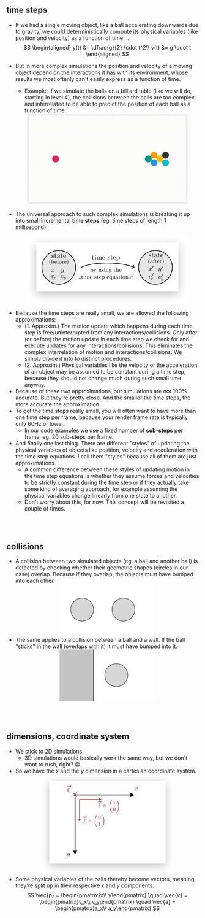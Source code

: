 ## time steps
+ If we had a single moving object, like a ball accelerating downwards due to gravity, we could deterministically compute its physical variables (like position and velocity) as a function of time ...
$$
\begin{aligned}
y(t) &= \dfrac{g}{2} \cdot t^2\\
v(t) &= g \cdot t
\end{aligned}
$$
+ But in more complex simulations the position and velocity of a moving object depend on the interactions it has with its environment, whose results we most oftenly can't easily express as a function of time.
  - Example: If we simulate the balls on a billiard table (like we will do, starting in level 4), the collisions between the balls are too complex and interrelated to be able to predict the position of each ball as a function of time.
  <div align="center"><img src="img/level-6-billiard-example.gif" alt="level-6-billiard-example" width="420" /></div>

+ The universal approach to such complex simulations is breaking it up into small incremental **time steps** (eg. time steps of length 1 millisecond).

  <div align="center"><img src="img/level-0-time-step-diagram.svg" alt="level-0-time-step-diagram" width="420" /></div>

<!-- + A methodology quite similar to the concept of [numerical integration](https://en.wikipedia.org/wiki/Numerical_integration) and the [Riemann integral](https://en.wikipedia.org/wiki/Riemann_integral). -->

+ Because the time steps are really small, we are allowed the following approximations:
  * (1. Approxim.) The motion update which happens during each time step is free/uninterrupted from any interactions/collisions. Only after (or before) the motion update in each time step we check for and execute updates for any interactions/collisions. This eliminates the complex interrelation of motion and interactions/collisions. We simply divide it into to distinct procedures.
  * (2. Approxim.) Physical variables like the velocity or the acceleration of an object may be assumed to be constant during a time step, because they should not change much during such small time anyway.
+ Because of these two approximations, our simulations are not 100% accurate. But they're pretty close. And the smaller the time steps, the more accurate the approximation.
+ To get the time steps really small, you will often want to have more than one time step per frame, because your render frame rate is typically only 60Hz or lower.
  - In our code examples we use a fixed number of **sub-steps** per frame, eg. 20 sub-steps per frame.
+ And finally one last thing. There are different "styles" of updating the physical variables of objects like position, velocity and acceleration with the time step equations. I call them "styles" because all of them are just approximations.
  - A common difference between these styles of updating motion in the time step equations is whether they assume forces and velocities to be strictly constant during the time step or if they actually take some kind of averaging approach, for example assuming the physical variables change linearly from one state to another.
  - Don't worry about this, for now. This concept will be revisited a couple of times.
<!--
+ Example:
  - The most simple and straight-forward way of doing a motion update is computing the sum of forces on our object based on the current state, then compute the acceleration equivalent of that force, then assume this acceleration to be constant for the period of this time step and compute the velocity for after the time step, then use this new velocity or the old velocity to compute the new position of the object after the time step.
  - A more advanced
+ We will explore different styles of motion updates in the following levels. For now, just understand that there is not one right way to do it.
+ A critical characteristic of update rules in general is that update rules are () not right or wrong. All update rule sets are only approximations, or "styles" to simulate something.
+ They differ in ..
  - complexity (less is better)
  - and accuracy/realism (more is better)
+ [NOT TESTED YET] it seems like there is always a clear winner in terams of accuracy, but it's usually the most complex, and it depends on the circumstance how much we can step down and still have accurate results
+ The accuracy and realism of a set of update rules depends on the concrete circumstances in your simulation.
  - See "Level 3 - Wall Collisions Deterministic" as a good example for that. Especially if you compare with "XXXXXX" (Level 6? averaged velocities for spring collisions)
+ So you have to assess which update rules are best suited for your simulation. It's not always that easy.
  - Either you go the theoretical path, trying to figure out on paper which appromixations are most accurate, ..
  - or you go the practical path, simply piting different update rule sets against each other and comparing their results (which is often easier and faster, but may leave some insights undiscovered).
-->
<br><br>



## collisions
+ A collision between two simulated objects (eg. a ball and another ball) is detected by checking whether their geometric shapes (circles in our case) overlap. Because if they overlap, the objects must have bumped into each other.
  <div align="center"><img src="img/level-0-collision-diagram-(1).gif" alt="level-0-collision-diagram-(1)" width="250" /></div>
+ The same applies to a collision between a ball and a wall. If the ball "sticks" in the wall (overlaps with it) it must have bumped into it.
  <div align="center"><img src="img/level-0-collision-diagram-(2).gif" alt="level-0-collision-diagram-(2)" width="250" /></div>

<br><br>



## dimensions, coordinate system
+ We stick to 2D simulations.
  - 3D simulations would basically work the same way, but we don't want to rush, right? 😁
+ So we have the $x$ and the $y$ dimension in a cartesian coordinate system.
  <div align="center"><img src="img/level-0-coordinate-system.svg" alt="level-0-coordinate-system" width="350" /></div>
+ Some physical variables of the balls thereby become vectors, meaning they're split up in their respective $x$ and $y$ components:
$$
\vec{p} = \begin{pmatrix}x\\ y\end{pmatrix} \quad
\vec{v} = \begin{pmatrix}v_x\\ v_y\end{pmatrix} \quad
\vec{a} = \begin{pmatrix}a_x\\ a_y\end{pmatrix}
$$

